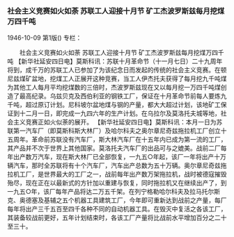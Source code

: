 ### 社会主义竞赛如火如荼  苏联工人迎接十月节  矿工杰波罗斯兹每月挖煤万四千吨

1946-10-09
第1版()
专栏：

　　社会主义竞赛如火如荼
    苏联工人迎接十月节
    矿工杰波罗斯兹每月挖煤万四千吨
    【新华社延安四日电】莫斯科讯：苏联十月革命节（十一月七日）二十九周年将到，成千万的苏联工人已参加了为该纪念日而发起的传统的社会主义竞赛。在顿尼兹煤矿盆地，挖煤工人正展开这种竞赛，当工人伊杰托夫获得了每月挖九千吨煤为其他工人每月平均挖煤数的三倍时，杰波罗斯兹现在又以每月挖一万四千吨煤创造了最高纪录。乌兹贝克及西伯利亚的钢铁工厂，保证在十月革命节前每人要炼九千吨，超过原订计划。尼科坡尔盆地煤与钢的产量，都大大超过计划，该地矿工保证到十二月一日，即完成一九四六年的生产计划。在乌拉尔及莫洛托夫城等地，社会主义竞赛正如火似荼的展开。
    【新华社延安四日电】莫斯科讯：本月一日为苏联第一汽车厂（即莫斯科斯大林厂）及哈尔科夫之奥尔章尼奇兹拖拉机工厂创立十五周年。革命前苏联没有汽车厂，斯大林汽车厂在十五年内已成为第一流的工厂，其产品并不次于世界上其他国家。莫洛托夫汽车厂的出品可与之媲美。战前二厂每年出产数万汽车，现在斯大林厂已全部恢复，一九五○年起，该厂一年将出产十万辆汽车，那时全苏联将有十个汽车厂，汽车出产总数为五十万辆。奥尔章尼奇兹拖拉机工厂，是世界最大的工厂之一，战前每年出产数万架拖拉机，战时被德寇摧毁殆尽，现在正在以最新式的方针加以重建与恢复，同时拖拉机又在继续出产了，到一九五○年，该厂每年产品将达二万五千架。在列宁格勒哈尔科夫及拉马托尔斯克、奥德塞及基辅之五个机器工具建筑工厂，今年即可重新达到战前之产量，每厂每年将出产三千五百至四千各种不同的自动机器工具。在毁灭中复活之各该工厂，其装备较战前更好，五年计划结束时，各该工厂产量将比战前水平增加百分之二十至三十。
